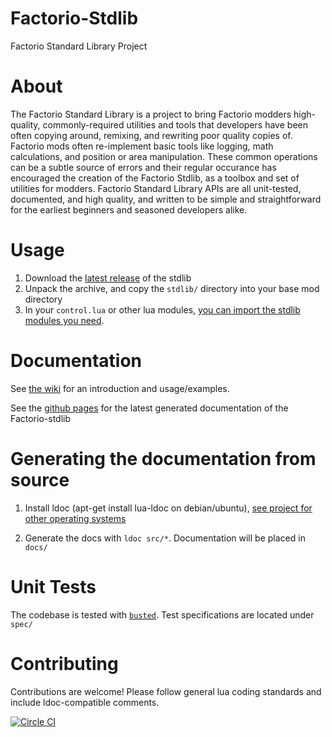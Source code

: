 # Factorio-Stdlib
Factorio Standard Library Project

# About
The Factorio Standard Library is a project to bring Factorio modders high-quality, commonly-required utilities and tools that developers have been often copying around, remixing, and rewriting poor quality copies of. Factorio mods often re-implement basic tools like logging, math calculations, and position or area manipulation. These common operations can be a subtle source of errors and their regular occurance has encouraged the creation of the Factorio Stdlib, as a toolbox and set of utilities for modders. Factorio Standard Library APIs are all unit-tested, documented, and high quality, and written to be simple and straightforward for the earliest beginners and seasoned developers alike.

# Usage
1. Download the [latest release](https://github.com/Afforess/Factorio-Stdlib/releases/latest) of the stdlib
2. Unpack the archive, and copy the `stdlib/` directory into your base mod directory
3. In your `control.lua` or other lua modules, [you can import the stdlib modules you need](https://github.com/Afforess/Factorio-Stdlib/wiki/Layout#adding-factorio-stdlib-to-your-mod). 

# Documentation
See [the wiki](https://github.com/Afforess/Factorio-Stdlib/wiki) for an introduction and usage/examples.

See the [github pages](http://afforess.github.io/Factorio-Stdlib/) for the latest generated documentation of the Factorio-stdlib

# Generating the documentation from source
1. Install ldoc (apt-get install lua-ldoc on debian/ubuntu), [see project for other operating systems](https://stevedonovan.github.io/ldoc/index.html)

2. Generate the docs with `ldoc src/*`. Documentation will be placed in `docs/`

# Unit Tests
The codebase is tested with [`busted`](http://olivinelabs.com/busted). Test specifications are located under `spec/`

# Contributing
Contributions are welcome! Please follow general lua coding standards and include ldoc-compatible comments.

[![Circle CI](https://circleci.com/gh/Afforess/Factorio-Stdlib/tree/master.svg?style=svg)](https://circleci.com/gh/Afforess/Factorio-Stdlib/tree/master)

